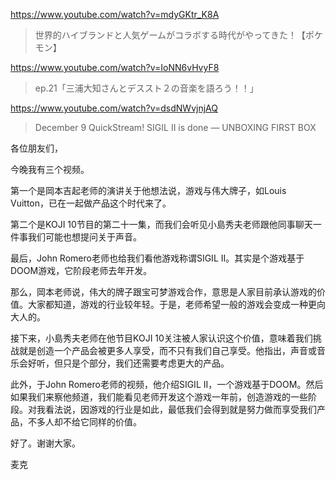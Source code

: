 https://www.youtube.com/watch?v=mdyGKtr_K8A

> 世界的ハイブランドと人気ゲームがコラボする時代がやってきた！【ポケモン】 

https://www.youtube.com/watch?v=IoNN6vHvyF8

> ep.21「三浦大知さんとデススト２の音楽を語ろう！！」 

https://www.youtube.com/watch?v=dsdNWvjnjAQ

> December 9 QuickStream! SIGIL II is done — UNBOXING FIRST BOX 

各位朋友们，

今晚我有三个视频。

第一个是岡本吉起老师的演讲关于他想法说，游戏与伟大牌子，如Louis Vuitton，已在一起做产品这个时代来了。

第二个是KOJI 10节目的第二十一集，而我们会听见小島秀夫老师跟他同事聊天一件事我们可能也想提问关于声音。

最后，John Romero老师也给我们看他游戏称谓SIGIL II。其实是个游戏基于DOOM游戏，它阶段老师去年开发。

那么，岡本老师说，伟大的牌子跟宝可梦游戏合作，意思是人家目前承认游戏的价值。大家都知道，游戏的行业较年轻。于是，老师希望一般的游戏会变成一种更向大人的。

接下来，小島秀夫老师在他节目KOJI 10关注被人家认识这个价值，意味着我们挑战就是创造一个产品会被更多人享受，而不只有我们自己享受。他指出，声音或音乐会好听，但只是个部分，我们还需要考虑更大的产品。

此外，于John Romero老师的视频，他介绍SIGIL II，一个游戏基于DOOM。然后如果我们来察他频道，我们能看见老师开发这个游戏一年前，创造游戏的一些阶段。对我看法说，因游戏的行业是如此，最低我们会得到就是努力做而享受我们产品，不多人却不给它同样的价值。

好了。谢谢大家。

麦克
